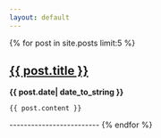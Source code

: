 ```yaml
---
layout: default
---
```

{% for post in site.posts limit:5 %}
<div>
	<a href="{{ site.baseurl }}{{ post.url }}"><h2>{{ post.title }}</h2></a>
	<b>{{ post.date| date_to_string }}</b>
	
	{{ post.content }}
	
</div>
-------------------------
{% endfor %}